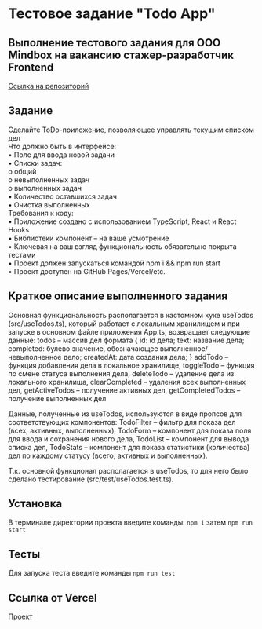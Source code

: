 # Тестовое задание "Todo App"

## Выполнение тестового задания для ООО Mindbox на вакансию стажер-разработчик Frontend
[Ссылка на репозиторий](https://github.com/AlexMoS1n/Todo-App)

## Задание
Сделайте ToDo-приложение, позволяющее управлять текущим списком дел  
Что должно быть в интерфейсе:  
•	Поле для ввода новой задачи  
•	Списки задач:  
o	общий  
o	невыполненных задач  
o	выполненных задач  
•	Количество оставшихся задач  
•	Очистка выполненных  
Требования к коду:  
•	Приложение создано с использованием TypeScript, React и React Hooks  
•	Библиотеки компонент – на ваше усмотрение  
•	Ключевая на ваш взгляд функциональность обязательно покрыта тестами  
•	Проект должен запускаться командой npm i && npm run start  
•	Проект доступен на GitHub Pages/Vercel/etc.  

## Краткое описание выполненного задания
Основная функциональность располагается в кастомном хуке useTodos (src/useTodos.ts), который работает с локальным хранилищем и при запуске в основном файле приложения App.ts, возвращает следующие данные:
  todos – массив дел формата
  {
    id: id дела;
    text: название дела;
    completed: булево значение, обозначающее выполненное/невыполненное дело;
    createdAt: дата создания дела;
  }
    addTodo – функция добавления дела в локальное хранилище,
    toggleTodo – функция по смене статуса выполнения дела,
    deleteTodo – удаление дела из локального хранилища,
    clearCompleted – удаления всех выполненных дел,
    getActiveTodos – получение активных дел,
    getCompletedTodos – получение выполненных дел

Данные, полученные из useTodos, используются в виде пропсов для соответствующих компонентов:
TodoFilter – фильтр для показа дел (всех, активных, выполненных),
TodoForm – компонент для показа поля для ввода и сохранения нового дела,
TodoList – компонент для вывода списка дел,
TodoStats – компонент для показа статистики (количества) дел по каждому статусу (всего, активных и выполненных).

Т.к. основной функционал располагается в useTodos, то для него было сделано тестирование (src/test/useTodos.test.ts).

## Установка 
В терминале директории проекта введите команды: `npm i` затем `npm run start`

## Тесты
Для запуска теста введите команды `npm run test`

## Ссылка от Vercel
[Проект](https://todo-app-seven-rosy-24.vercel.app/)